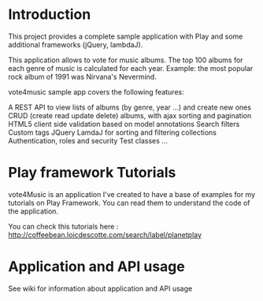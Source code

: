# Introduction

This project provides a complete sample application with Play and some additional frameworks (jQuery, lambdaJ).

This application allows to vote for music albums. The top 100 albums for each genre of music is calculated for each year. Example: the most popular rock album of 1991 was Nirvana's Nevermind.

vote4music sample app covers the following features:

A REST API to view lists of albums (by genre, year ...) and create new ones
CRUD (create read update delete) albums, with ajax sorting and pagination
HTML5 client side validation based on model annotations
Search filters
Custom tags
JQuery
LamdaJ for sorting and filtering collections
Authentication, roles and security
Test classes
...

# Play framework Tutorials
vote4Music is an application I've created to have a base of examples for my tutorials on Play Framework. You can read them to understand the code of the application.

You can check this tutorials here : http://coffeebean.loicdescotte.com/search/label/planetplay

# Application and API usage
See wiki for information about application and API usage

